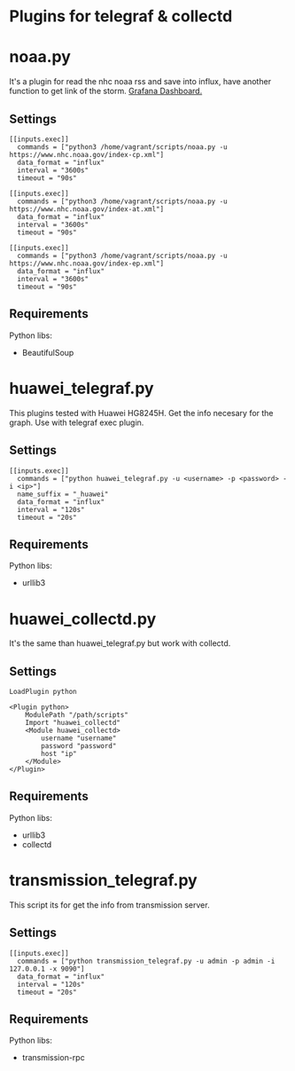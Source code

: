 # Plugins for telegraf & collectd

# noaa.py

It's a plugin for read the nhc noaa rss and save into influx, have another function to get link of the storm. [Grafana Dashboard.](dashboard/noaa.json)

## Settings

```
[[inputs.exec]]
  commands = ["python3 /home/vagrant/scripts/noaa.py -u https://www.nhc.noaa.gov/index-cp.xml"]
  data_format = "influx"
  interval = "3600s"
  timeout = "90s"

[[inputs.exec]]
  commands = ["python3 /home/vagrant/scripts/noaa.py -u https://www.nhc.noaa.gov/index-at.xml"]
  data_format = "influx"
  interval = "3600s"
  timeout = "90s"

[[inputs.exec]]
  commands = ["python3 /home/vagrant/scripts/noaa.py -u https://www.nhc.noaa.gov/index-ep.xml"]
  data_format = "influx"
  interval = "3600s"
  timeout = "90s"
```

## Requirements

Python libs:

- BeautifulSoup

# huawei_telegraf.py

This plugins tested with Huawei HG8245H. Get the info necesary for the graph. Use with telegraf exec plugin.

## Settings

```
[[inputs.exec]]
  commands = ["python huawei_telegraf.py -u <username> -p <password> -i <ip>"]
  name_suffix = "_huawei"
  data_format = "influx"
  interval = "120s"
  timeout = "20s"
```

## Requirements

Python libs:

- urllib3

# huawei_collectd.py

It's the same than huawei_telegraf.py but work with collectd.

## Settings

```
LoadPlugin python

<Plugin python>
    ModulePath "/path/scripts"
    Import "huawei_collectd"
    <Module huawei_collectd>
        username "username"
        password "password"
        host "ip"
    </Module>
</Plugin>
```

## Requirements

Python libs:

- urllib3
- collectd

# transmission_telegraf.py

This script its for get the info from transmission server.

## Settings

```
[[inputs.exec]]
  commands = ["python transmission_telegraf.py -u admin -p admin -i 127.0.0.1 -x 9090"]
  data_format = "influx"
  interval = "120s"
  timeout = "20s"
```

## Requirements

Python libs:

- transmission-rpc
